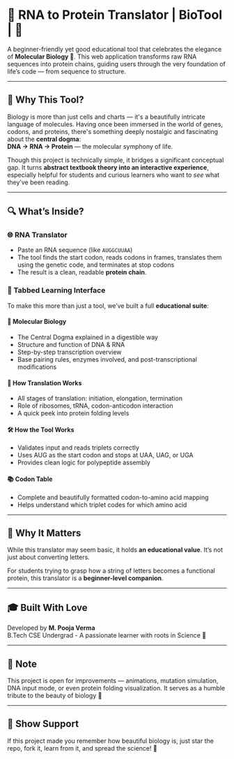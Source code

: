 # 🧬 RNA to Protein Translator | BioTool | 🌿

A beginner-friendly yet good educational tool that celebrates the elegance of **Molecular Biology 🧬**. This web application transforms raw RNA sequences into protein chains, guiding users through the very foundation of life’s code — from sequence to structure.

---

## 🌟 Why This Tool?

Biology is more than just cells and charts — it's a beautifully intricate language of molecules. Having once been immersed in the world of genes, codons, and proteins, there's something deeply nostalgic and fascinating about the **central dogma**:  
**DNA → RNA → Protein** — the molecular symphony of life.

Though this project is technically simple, it bridges a significant conceptual gap. It turns **abstract textbook theory into an interactive experience**, especially helpful for students and curious learners who want to *see* what they’ve been reading.

---

## 🔍 What’s Inside?

### 🌐 RNA Translator
- Paste an RNA sequence (like `AUGGCUUAA`)
- The tool finds the start codon, reads codons in frames, translates them using the genetic code, and terminates at stop codons
- The result is a clean, readable **protein chain**.

### 📖 Tabbed Learning Interface
To make this more than just a tool, we’ve built a full **educational suite**:

#### 🧠 Molecular Biology
- The Central Dogma explained in a digestible way
- Structure and function of DNA & RNA
- Step-by-step transcription overview
- Base pairing rules, enzymes involved, and post-transcriptional modifications

#### 📘 How Translation Works
- All stages of translation: initiation, elongation, termination
- Role of ribosomes, tRNA, codon-anticodon interaction
- A quick peek into protein folding levels

#### 🛠️ How the Tool Works
- Validates input and reads triplets correctly
- Uses AUG as the start codon and stops at UAA, UAG, or UGA
- Provides clean logic for polypeptide assembly

#### 📚 Codon Table
- Complete and beautifully formatted codon-to-amino acid mapping
- Helps understand which triplet codes for which amino acid

---

## 💬 Why It Matters

While this translator may seem basic, it holds **an educational value**. It’s not just about converting letters.

For students trying to grasp how a string of letters becomes a functional protein, this translator is a **beginner-level companion**.

---

## 🎓 Built With Love

Developed by **M. Pooja Verma**  
B.Tech CSE Undergrad - A passionate learner with roots in Science 💚

---

## 📌 Note

This project is open for improvements — animations, mutation simulation, DNA input mode, or even protein folding visualization. It serves as a humble tribute to the beauty of biology 🌿

---

## 🫶 Show Support

If this project made you remember how beautiful biology is, just star the repo, fork it, learn from it, and spread the science! 💫
